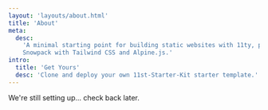```yaml
---
layout: 'layouts/about.html'
title: 'About'
meta:
  desc:
    'A minimal starting point for building static websites with 11ty, powered by
    Snowpack with Tailwind CSS and Alpine.js.'
intro:
  title: 'Get Yours'
  desc: 'Clone and deploy your own 11st-Starter-Kit starter template.'
---
```


We're still setting up... check back later.
